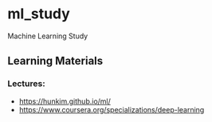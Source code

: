 # ml_study
Machine Learning Study

## Learning Materials
### Lectures: 
+ https://hunkim.github.io/ml/
+ https://www.coursera.org/specializations/deep-learning
